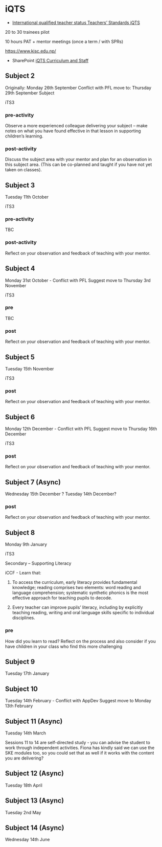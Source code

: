 iQTS
====

* [International qualified teacher status Teachers’ Standards iQTS](https://www.gov.uk/government/publications/international-qualified-teacher-status-teachers-standards)

20 to 30 trainees pilot

10 hours PAT + mentor meetings (once a term / with SPRs)

https://www.kisc.edu.np/


* SharePoint [iQTS Curriculum and Staff](https://cccu.sharepoint.com/:w:/r/sites/FacultyofArtsHumanitiesandEducation/_layouts/15/Doc.aspx?sourcedoc=%7B29DEFC75-207B-4314-9331-2EEC6FE8AB36%7D&file=iQTS%20Curriculum%20and%20Staff.docx&action=default&mobileredirect=true&cid=5194b67f-972c-4ad9-bec0-97563283b70c)



Subject 2
---------
Originally: Monday 26th September
Conflict with PFL
move to: Thursday 29th September Subject

iTS3

### pre-activity
Observe a more experienced colleague delivering your subject – make notes on what you have found effective in that lesson in supporting children’s learning.  
### post-activity
Discuss the subject area with your mentor and plan for an observation in this subject area. (This can be co-planned and taught if you have not yet taken on classes). 


 
Subject 3
---------
Tuesday 11th October

iTS3
### pre-activity
TBC
### post-activity
Reflect on your observation and feedback of teaching with your mentor.  

 

Subject 4
----------
Monday 31st October - Conflict with PFL   Suggest move to Thursday 3rd November

iTS3 
	
### pre
TBC 
	
### post
Reflect on your observation and feedback of teaching with your mentor. 
 

Subject 5
----------
Tuesday 15th November

iTS3 
	
### post
Reflect on your observation and feedback of teaching with your mentor. 

Subject 6
---------
Monday 12th December - Conflict with PFL   Suggest move to Thursday 16th December

iTS3 
### post
Reflect on your observation and feedback of teaching with your mentor. 
 

Subject 7 (Async)
---------
Wednesday 15th December ? Tuesday 14th December?

### post
Reflect on your observation and feedback of teaching with your mentor. 

 

Subject 8
---------
Monday 9th January

iTS3 

Secondary – Supporting Literacy  

iCCF - Learn that: 

1. To access the curriculum, early literacy provides fundamental knowledge; reading comprises two elements: word reading and language comprehension; systematic synthetic phonics is the most effective approach for teaching pupils to decode.  

2.  Every teacher can improve pupils’ literacy, including by explicitly teaching reading, writing and oral language skills specific to individual disciplines. 


### pre
How did you learn to read? Reflect on the process and also consider if you have children in your class who find this more challenging 
	


 

Subject 9
---------
Tuesday 17th January

 

Subject 10
----------
Tuesday 14th February - Conflict with AppDev   Suggest move to Monday 13th February

 

Subject 11 (Async)
----------
Tuesday 14th March

Sessions 11 to 14 are self-directed study - you can advise the student to work through independent activities. Fiona has kindly said we can use the SKE modules too, so you could set that as well if it works with the content you are delivering? 

Subject 12 (Async)
---------- 
Tuesday 18th April

Subject 13 (Async)
----------
Tuesday 2nd May

Subject 14 (Async)
----------
Wednesday 14th June

